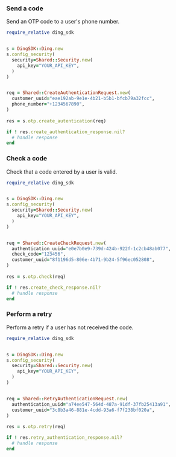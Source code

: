 <!-- Start SDK Example Usage [usage] -->
### Send a code

Send an OTP code to a user's phone number.


```ruby
require_relative ding_sdk


s = DingSDK::Ding.new
s.config_security(
  security=Shared::Security.new(
    api_key="YOUR_API_KEY",
  )
)


req = Shared::CreateAuthenticationRequest.new(
  customer_uuid="eae192ab-9e1e-4b21-b5b1-bfcb79a32fcc",
  phone_number="+1234567890",
)
    
res = s.otp.create_autentication(req)

if ! res.create_authentication_response.nil?
  # handle response
end

```

### Check a code

Check that a code entered by a user is valid.


```ruby
require_relative ding_sdk


s = DingSDK::Ding.new
s.config_security(
  security=Shared::Security.new(
    api_key="YOUR_API_KEY",
  )
)


req = Shared::CreateCheckRequest.new(
  authentication_uuid="e0e7b0e9-739d-424b-922f-1c2cb48ab077",
  check_code="123456",
  customer_uuid="8f1196d5-806e-4b71-9b24-5f96ec052808",
)
    
res = s.otp.check(req)

if ! res.create_check_response.nil?
  # handle response
end

```

### Perform a retry

Perform a retry if a user has not received the code.


```ruby
require_relative ding_sdk


s = DingSDK::Ding.new
s.config_security(
  security=Shared::Security.new(
    api_key="YOUR_API_KEY",
  )
)


req = Shared::RetryAuthenticationRequest.new(
  authentication_uuid="a74ee547-564d-487a-91df-37fb25413a91",
  customer_uuid="3c8b3a46-881e-4cdd-93a6-f7f238bf020a",
)
    
res = s.otp.retry(req)

if ! res.retry_authentication_response.nil?
  # handle response
end

```
<!-- End SDK Example Usage [usage] -->